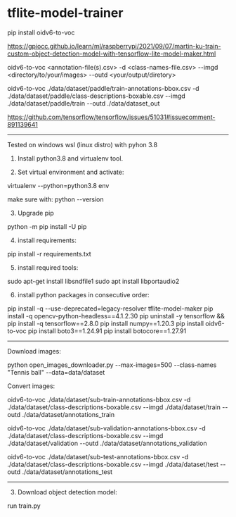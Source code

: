 # tflite-model-trainer


pip install oidv6-to-voc

https://gpiocc.github.io/learn/ml/raspberrypi/2021/09/07/martin-ku-train-custom-object-detection-model-with-tensorflow-lite-model-maker.html

oidv6-to-voc <annotation-file(s).csv>
             -d <class-names-file.csv> 
             --imgd <directory/to/your/images>
             --outd <your/output/diretory>

oidv6-to-voc ./data/dataset/paddle/train-annotations-bbox.csv -d ./data/dataset/paddle/class-descriptions-boxable.csv --imgd ./data/dataset/paddle/train --outd ./data/dataset_out
		

https://github.com/tensorflow/tensorflow/issues/51031#issuecomment-891139641


---------------------------------------------------------------

Tested on windows wsl (linux distro) with pyhon 3.8

1) Install python3.8 and virtualenv tool.

2) Set virtual environment and activate:

virtualenv --python=python3.8 env

make sure with: python --version

3) Upgrade pip

python -m pip install -U pip

4) install requirements:

pip install -r requirements.txt

5) install required tools:

sudo apt-get install libsndfile1
sudo apt install libportaudio2

6) install python packages in consecutive order:

pip install -q --use-deprecated=legacy-resolver tflite-model-maker
pip install -q opencv-python-headless==4.1.2.30
pip uninstall -y tensorflow && pip install -q tensorflow==2.8.0
pip install numpy==1.20.3
pip install oidv6-to-voc
pip install boto3==1.24.91
pip install botocore==1.27.91


----------------------------------------------------------------------

Download images:

python open_images_downloader.py --max-images=500 --class-names "Tennis ball" --data=data/dataset

Convert images:

oidv6-to-voc ./data/dataset/sub-train-annotations-bbox.csv -d ./data/dataset/class-descriptions-boxable.csv --imgd ./data/dataset/train --outd ./data/dataset/annotations_train

oidv6-to-voc ./data/dataset/sub-validation-annotations-bbox.csv -d ./data/dataset/class-descriptions-boxable.csv --imgd ./data/dataset/validation --outd ./data/dataset/annotations_validation

oidv6-to-voc ./data/dataset/sub-test-annotations-bbox.csv -d ./data/dataset/class-descriptions-boxable.csv --imgd ./data/dataset/test --outd ./data/dataset/annotations_test


-------------------------------------------------------------------------------
3) Download object detection model:

run train.py










